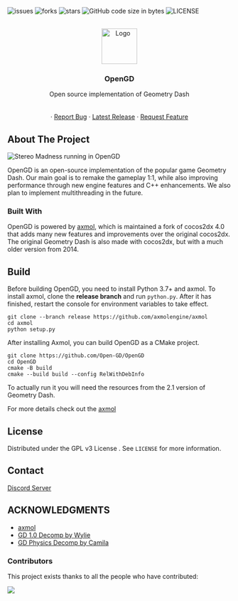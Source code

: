 
<a name="readme-top"></a>

![issues](https://img.shields.io/github/issues/Open-GD/OpenGD?style=for-the-badge&logo=appveyor)
![forks](https://img.shields.io/github/forks/Open-GD/OpenGD?style=for-the-badge&logo=appveyor)
![stars](https://img.shields.io/github/stars/Open-GD/OpenGD?style=for-the-badge&logo=appveyor)
![GitHub code size in bytes](https://img.shields.io/github/languages/code-size/Open-GD/OpenGD?style=for-the-badge&logo=appveyor)
![LICENSE](https://img.shields.io/github/license/Open-GD/OpenGD?style=for-the-badge)

<!-- PROJECT LOGO -->
<br />
<div align="center">
  <a href="https://github.com/Open-GD/OpenGD/releases/latest">
    <img src="https://user-images.githubusercontent.com/54410739/226145157-61edd6d9-eec4-479c-83b6-3f0c32e278c3.png" alt="Logo" width="80" height="80">
  </a>

  <h3 align="center">OpenGD</h3>

  <p align="center">
    Open source implementation of Geometry Dash
    <br />
    <!-- <a href="."><strong>Explore the docs »</strong></a>  -->
    <br />
    <br />
    ·
    <a href="https://github.com/Open-GD/OpenGD/issues">Report Bug</a>
    ·
    <a href="https://github.com/Open-GD/OpenGD/releases/latest">Latest Release</a>
 · 
 <a href="https://github.com/Open-GD/OpenGD/issues">Request Feature</a>
  </p>
</div>


<!-- ABOUT THE PROJECT -->
## About The Project

![Stereo Madness running in OpenGD](https://cdn.discordapp.com/attachments/847950548921614366/1086798200146497647/6046uyhlekoa1.png "OpenGD")


OpenGD is an open-source implementation of the popular game Geometry Dash. Our main goal is to remake the gameplay 1:1, while also improving performance through new engine features and C++ enhancements. We also plan to implement multithreading in the future.

### Built With

OpenGD is powered by [axmol](https://github.com/axmolengine/axmol), which is maintained a fork of cocos2dx 4.0 that adds many new features and improvements over the original cocos2dx. The original Geometry Dash is also made with cocos2dx, but with a much older version from 2014.

## Build


Before building OpenGD, you need to install Python 3.7+ and axmol. To install axmol, clone the **release branch** and run `python.py`. After it has finished, restart the console for environment variables to take effect.
```
git clone --branch release https://github.com/axmolengine/axmol
cd axmol
python setup.py
```

After installing Axmol, you can build OpenGD as a CMake project.
```
git clone https://github.com/Open-GD/OpenGD
cd OpenGD
cmake -B build
cmake --build build --config RelWithDebInfo
```
To actually run it you will need the resources from the 2.1 version of Geometry Dash.

For more details check out the [axmol](https://github.com/axmolengine/axmol)

<!-- LICENSE -->
## License

Distributed under the GPL v3 License . See `LICENSE` for more information.

<!-- CONTACT -->
## Contact

[Discord Server](https://discord.gg/gcbuuR4JWg)


<!-- ACKNOWLEDGMENTS -->
## ACKNOWLEDGMENTS

* [axmol](https://github.com/axmolengine/axmol)
* [GD 1.0 Decomp by Wylie](https://github.com/Wyliemaster/Geometry-Dash-1.0)
* [GD Physics Decomp by Camila](https://github.com/camila314/gdp)

### Contributors
This project exists thanks to all the people who have contributed:

<a href="https://github.com/Open-GD/OpenGD/graphs/contributors">
  <img src="https://contrib.rocks/image?repo=Open-GD/OpenGD" />
</a>
